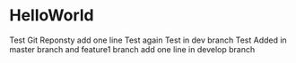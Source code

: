 HelloWorld
==========

Test Git Reponsty
add one line
Test again
Test in dev branch
Test Added in master branch and feature1 branch
add one line in develop branch